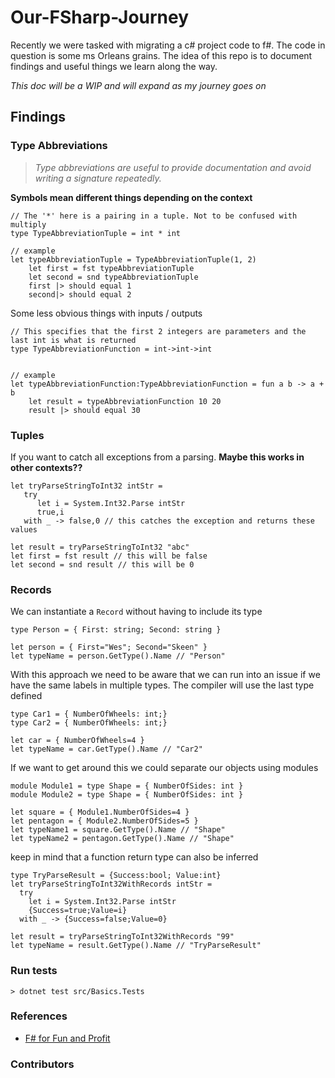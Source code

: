 # Our-FSharp-Journey
Recently we were tasked with migrating a c# project code to f#. The code in question is some ms Orleans grains. The idea of this repo is to document findings and useful things we learn along the way.

*This doc will be a WIP and will expand as my journey goes on*

## Findings
### Type Abbreviations
> _Type abbreviations are useful to provide documentation and avoid writing a signature repeatedly._

**Symbols mean different things depending on the context**

```f#
// The '*' here is a pairing in a tuple. Not to be confused with multiply
type TypeAbbreviationTuple = int * int

// example
let typeAbbreviationTuple = TypeAbbreviationTuple(1, 2)
    let first = fst typeAbbreviationTuple
    let second = snd typeAbbreviationTuple
    first |> should equal 1
    second|> should equal 2
```

Some less obvious things with inputs / outputs
```f#
// This specifies that the first 2 integers are parameters and the last int is what is returned
type TypeAbbreviationFunction = int->int->int


// example
let typeAbbreviationFunction:TypeAbbreviationFunction = fun a b -> a + b
    let result = typeAbbreviationFunction 10 20
    result |> should equal 30
```
### Tuples
If you want to catch all exceptions from a parsing. **Maybe this works in other contexts??**

```f#
let tryParseStringToInt32 intStr =
   try
      let i = System.Int32.Parse intStr
      true,i
   with _ -> false,0 // this catches the exception and returns these values
       
let result = tryParseStringToInt32 "abc"
let first = fst result // this will be false
let second = snd result // this will be 0

```
### Records
We can instantiate a `Record` without having to include its type
```f#
type Person = { First: string; Second: string }

let person = { First="Wes"; Second="Skeen" }
let typeName = person.GetType().Name // "Person"
```
With this approach we need to be aware that we can run into an issue 
if we have the same labels in multiple types. The compiler will use the last type defined

```f#
type Car1 = { NumberOfWheels: int;}
type Car2 = { NumberOfWheels: int;}

let car = { NumberOfWheels=4 }
let typeName = car.GetType().Name // "Car2"
```

If we want to get around this we could separate our objects using modules

```f#
module Module1 = type Shape = { NumberOfSides: int }
module Module2 = type Shape = { NumberOfSides: int }

let square = { Module1.NumberOfSides=4 }
let pentagon = { Module2.NumberOfSides=5 }
let typeName1 = square.GetType().Name // "Shape"
let typeName2 = pentagon.GetType().Name // "Shape"
```

keep in mind that a function return type can also be inferred
```f#
type TryParseResult = {Success:bool; Value:int}
let tryParseStringToInt32WithRecords intStr =
  try
    let i = System.Int32.Parse intStr
    {Success=true;Value=i}
  with _ -> {Success=false;Value=0}
  
let result = tryParseStringToInt32WithRecords "99"
let typeName = result.GetType().Name // "TryParseResult"
```

### Run tests
```shell
> dotnet test src/Basics.Tests
```

### References

- [F# for Fun and Profit](https://fsharpforfunandprofit.com/posts/type-abbreviations/)

### Contributors
